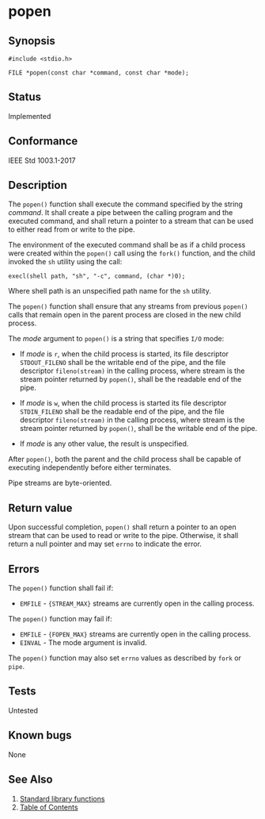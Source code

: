 # popen

## Synopsis

`#include <stdio.h>`

`FILE *popen(const char *command, const char *mode);`

## Status

Implemented

## Conformance

IEEE Std 1003.1-2017

## Description

The `popen()` function shall execute the command specified by the string _command_. It shall create a pipe between the
calling program and the executed command, and shall return a pointer to a stream that can be used to either read from or
write to the pipe.

The environment of the executed command shall be as if a child process were created within the `popen()` call using the
`fork()` function, and the child invoked the `sh` utility using the call:

`execl(shell path, "sh", "-c", command, (char *)0);`

Where shell path is an unspecified path name for the `sh` utility.

The `popen()` function shall ensure that any streams from previous `popen()` calls that remain open in the parent
process are closed in the new child process.

The _mode_ argument to `popen()` is a string that specifies `I/O` mode:

* If _mode_ is `r`, when the child process is started, its file descriptor `STDOUT_FILENO` shall be the writable end of
  the pipe, and the file descriptor `fileno(stream)` in the calling process, where stream is the stream pointer returned
  by `popen()`, shall be the readable end of the pipe.

* If _mode_ is `w`, when the child process is started its file descriptor `STDIN_FILENO` shall be the readable end of
 the pipe, and the file descriptor `fileno(stream)` in the calling process, where stream is the stream pointer returned
 by `popen()`, shall be the writable end of the pipe.

* If _mode_ is any other value, the result is unspecified.

After `popen()`, both the parent and the child process shall be capable of executing independently before either
terminates.

Pipe streams are byte-oriented.

## Return value

Upon successful completion, `popen()` shall return a pointer to an open stream that can be used to read or write to the
pipe. Otherwise, it shall return a null pointer and may set `errno` to indicate the error.

## Errors

The `popen()` function shall fail if:

* `EMFILE` - `{STREAM_MAX}` streams are currently open in the calling process.

The `popen()` function may fail if:

* `EMFILE` - `{FOPEN_MAX}` streams are currently open in the calling process.
* `EINVAL` - The mode argument is invalid.

The `popen()` function may also set `errno` values as described by `fork` or `pipe`.

## Tests

Untested

## Known bugs

None

## See Also

1. [Standard library functions](../README.md)
2. [Table of Contents](../../../README.md)
